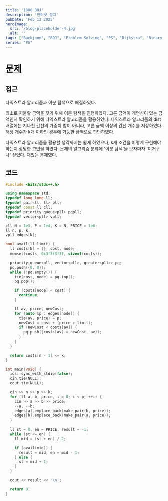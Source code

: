 ```yaml
---
title: '1800 BOJ'
description: '인터넷 설치'
pubDate: 'Feb 12 2025'
heroImage:
  src: '/blog-placeholder-4.jpg'
  alt: ''
tags: ["Baekjoon", "BOJ", "Problem Solving", "PS", "Dijkstra", "Binary Search"]
series: "PS"
---
```


# [문제](https://www.acmicpc.net/problem/1800)

## 접근

다익스트라 알고리즘과 이분 탐색으로 해결하였다.

최소로 지불할 금액을 찾기 위해 이분 탐색을 진행하였다.
고른 금액이 개연성이 있는 금액인지 확인하기 위해 다익스트라 알고리즘을 활용하였다.
다익스트라 알고리즘의 dist 배열에는 지나친 간선의 가중치 합이 아니라,
고른 금액 이상의 간선 개수를 저장하였다.
해당 개수가 k개 이하인 경우에 가능한 금액으로 판단하였다.

다익스트라 알고리즘을 활용할 생각까지는 쉽게 하였으나,
k개 조건을 어떻게 구현해야 하는지 상당한 고민을 하였다.
문제의 알고리즘 분류에 '이분 탐색'을 보자마자 '이거구나' 싶었다.
재밌는 문제였다.

## 코드

```c++
#include <bits/stdc++.h>

using namespace std;
typedef long long ll;
typedef pair<ll, ll> pll;
typedef const ll cll;
typedef priority_queue<pll> pqpll;
typedef vector<pll> vpll;

cll N = 1e3, P = 1e4, K = N, PRICE = 1e6;
ll n, p, k;
vpll edges[N];

bool avail(ll limit) {
  ll costs[N] = {}, cost, node;
  memset(costs, 0x3f3f3f3f, sizeof(costs));

  priority_queue<pll, vector<pll>, greater<pll>> pq;
  pq.push({0, 0});
  while (!pq.empty()) {
    tie(cost, node) = pq.top();
    pq.pop();

    if (costs[node] < cost) {
      continue;
    }

    ll av, price, newCost;
    for (auto &p : edges[node]) {
      tie(av, price) = p;
      newCost = cost + (price > limit);
      if (newCost < costs[av]) {
        pq.push({costs[av] = newCost, av});
      }
    }
  }

  return costs[n - 1] <= k;
}

int main(void) {
  ios::sync_with_stdio(false);
  cin.tie(NULL);
  cout.tie(NULL);

  cin >> n >> p >> k;
  for (ll a, b, price, i = 0; i < p; ++i) {
    cin >> a >> b >> price;
    --a, --b;
    edges[a].emplace_back(make_pair(b, price));
    edges[b].emplace_back(make_pair(a, price));
  }

  ll st = 0, en = PRICE, result = -1;
  while (st <= en) {
    ll mid = (st + en) / 2;

    if (avail(mid)) {
      result = mid, en = mid - 1;
    } else {
      st = mid + 1;
    }
  }

  cout << result << '\n';

  return 0;
}
```